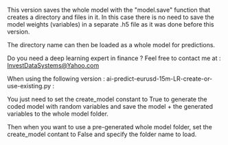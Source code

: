 
This version saves the whole model with the "model.save" function that creates a directory and files in it. In this case there is no need to save the model weights (variables) in a separate .h5 file as it was done before this version.

The directory name can then be loaded as a whole model for predictions.

Do you need a deep learning expert in finance ? Feel free to contact me at : InvestDataSystems@Yahoo.com

When using the following version : ai-predict-eurusd-15m-LR-create-or-use-existing.py :

You just need to set the create_model constant to True to generate the coded model with random variables and save the model + the generated variables to the whole model folder.

Then when you want to use a pre-generated whole model folder, set the create_model contant to False and specify the folder name to load.
